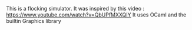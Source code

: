 This is a flocking simulator.
It was inspired by this video : https://www.youtube.com/watch?v=QbUPfMXXQIY
It uses OCaml and the builtin Graphics library

